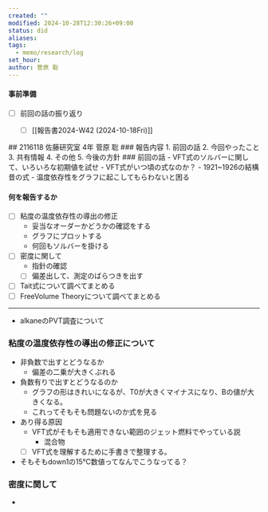 ```yaml
---
created: ""
modified: 2024-10-28T12:30:26+09:00
status: did
aliases: 
tags:
  - memo/research/log
set_hour: 
author: 菅原 聡
---
```

#### 事前準備
- [ ] 前回の話の振り返り
	- [ ] [[報告書2024-W42 (2024-10-18Fri)]]


<div class="page-break" style="page-break-before: always;"></div>
## 2116118 佐藤研究室 4年 菅原 聡
### 報告内容
1. 前回の話
2. 今回やったこと
3. 共有情報
4. その他
5. 今後の方針
### 前回の話
- VFT式のソルバーに関して、いろいろな初期値を試せ
- VFT式がいつ頃の式なのか？
	- 1921~1926の結構昔の式
- 温度依存性をグラフに起こしてもらわないと困る

#### 何を報告するか
- [ ] 粘度の温度依存性の導出の修正
	- 妥当なオーダーかどうかの確認をする
	- グラフにプロットする
	- 何回もソルバーを掛ける
- [ ] 密度に関して
	- 指針の確認
	- [ ] 偏差出して、測定のばらつきを出す
- [ ] Tait式について調べてまとめる
- [ ] FreeVolume Theoryについて調べてまとめる
---
- alkaneのPVT調査について

### 粘度の温度依存性の導出の修正について
- 非負数で出すとどうなるか
	- 偏差の二乗が大きくぶれる
- 負数有りで出すとどうなるのか
	- グラフの形はきれいになるが、T0が大きくマイナスになり、Bの値が大きくなる。
	- これってそもそも問題ないのか式を見る
- あり得る原因
	- VFT式がそもそも適用できない範囲のジェット燃料でやっている説
		- 混合物
	- [ ] VFT式を理解するために手書きで整理する。
- そもそもdown1の15℃数値ってなんでこうなってる？
### 密度に関して
- 